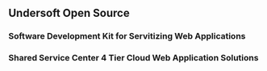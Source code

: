## Undersoft Open Source
### Software Development Kit for Servitizing Web Applications
### Shared Service Center 4 Tier Cloud Web Application Solutions
